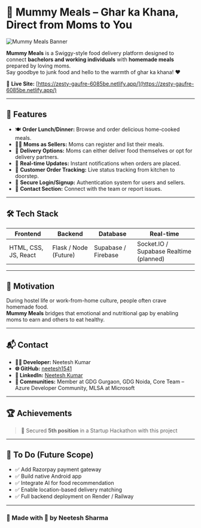 # 🍱 Mummy Meals – Ghar ka Khana, Direct from Moms to You

![Mummy Meals Banner](https://zesty-gaufre-6085be.netlify.app/preview.png)

**Mummy Meals** is a Swiggy-style food delivery platform designed to connect **bachelors and working individuals** with **homemade meals** prepared by loving moms.  
Say goodbye to junk food and hello to the warmth of ghar ka khana! ❤️

🔗 **Live Site:** [https://zesty-gaufre-6085be.netlify.app/](https://zesty-gaufre-6085be.netlify.app/)

---

## 🚀 Features

- 🍽️ **Order Lunch/Dinner:** Browse and order delicious home-cooked meals.
- 👩‍🍳 **Moms as Sellers:** Moms can register and list their meals.
- 🛵 **Delivery Options:** Moms can either deliver food themselves or opt for delivery partners.
- 🔔 **Real-time Updates:** Instant notifications when orders are placed.
- 📱 **Customer Order Tracking:** Live status tracking from kitchen to doorstep.
- 🔐 **Secure Login/Signup:** Authentication system for users and sellers.
- 💬 **Contact Section:** Connect with the team or report issues.

---

## 🛠 Tech Stack

| Frontend | Backend | Database | Real-time |
|----------|---------|----------|-----------|
| HTML, CSS, JS, React | Flask / Node (Future) | Supabase / Firebase | Socket.IO / Supabase Realtime (planned) |

---

## 🧠 Motivation

During hostel life or work-from-home culture, people often crave homemade food.  
**Mummy Meals** bridges that emotional and nutritional gap by enabling moms to earn and others to eat healthy.

---

## 📬 Contact

- **👨‍💻 Developer:** Neetesh Kumar  
- **🌐 GitHub:** [neetesh1541](https://github.com/neetesh1541)  
- **🔗 LinkedIn:** [Neetesh Kumar](https://in.linkedin.com/in/neetesh-kumar-846616287)  
- **📢 Communities:** Member at GDG Gurgaon, GDG Noida, Core Team – Azure Developer Community, MLSA at Microsoft

---

## 🏆 Achievements

> 🥇 Secured **5th position** in a Startup Hackathon with this project

---

## 📌 To Do (Future Scope)

- ✅ Add Razorpay payment gateway  
- ✅ Build native Android app  
- ✅ Integrate AI for food recommendation  
- ✅ Enable location-based delivery matching  
- ✅ Full backend deployment on Render / Railway

---

### 📢 Made with 💖 by Neetesh Sharma
